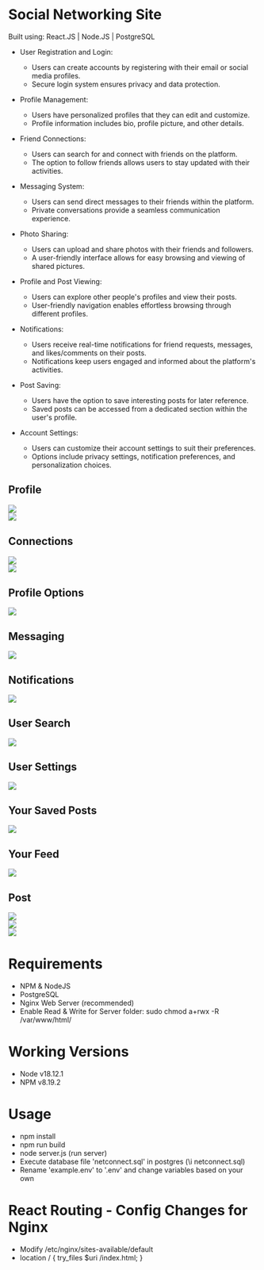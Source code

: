 # Social Networking Site
Built using: React.JS | Node.JS | PostgreSQL

- User Registration and Login:
  - Users can create accounts by registering with their email or social media profiles.
  - Secure login system ensures privacy and data protection.

- Profile Management:
  - Users have personalized profiles that they can edit and customize.
  - Profile information includes bio, profile picture, and other details.

- Friend Connections:
  - Users can search for and connect with friends on the platform.
  - The option to follow friends allows users to stay updated with their activities.

- Messaging System:
  - Users can send direct messages to their friends within the platform.
  - Private conversations provide a seamless communication experience.

- Photo Sharing:
  - Users can upload and share photos with their friends and followers.
  - A user-friendly interface allows for easy browsing and viewing of shared pictures.

- Profile and Post Viewing:
  - Users can explore other people's profiles and view their posts.
  - User-friendly navigation enables effortless browsing through different profiles.

- Notifications:
  - Users receive real-time notifications for friend requests, messages, and likes/comments on their posts.
  - Notifications keep users engaged and informed about the platform's activities.

- Post Saving:
  - Users have the option to save interesting posts for later reference.
  - Saved posts can be accessed from a dedicated section within the user's profile.

- Account Settings:
  - Users can customize their account settings to suit their preferences.
  - Options include privacy settings, notification preferences, and personalization choices.

## Profile
![](images/profile.png)<br/>
![](images/profile-edit.png)<br/>

## Connections
![](images/followers.png)<br/>
![](images/following.png)<br/>

## Profile Options
![](images/account-settings.png)<br/>

## Messaging
![](images/messaging.png)<br/>

## Notifications
![](images/notifications.png)<br/>

## User Search
![](images/search.png)<br/>

## User Settings
![](images/settings.png)<br/>

## Your Saved Posts
![](images/saved-posts.png)<br/>

## Your Feed
![](images/feed.png)<br/>

## Post
![](images/post.png)<br/>
![](images/post-likes.png)<br/>
![](images/post-report.png)<br/>

# Requirements
- NPM & NodeJS
- PostgreSQL
- Nginx Web Server (recommended)
- Enable Read & Write for Server folder: sudo chmod a+rwx -R /var/www/html/

# Working Versions
- Node v18.12.1
- NPM v8.19.2

# Usage
- npm install
- npm run build
- node server.js (run server)
- Execute database file 'netconnect.sql' in postgres (\i netconnect.sql)
- Rename 'example.env' to '.env' and change variables based on your own

# React Routing - Config Changes for Nginx
- Modify /etc/nginx/sites-available/default
- location / { try_files $uri /index.html; }